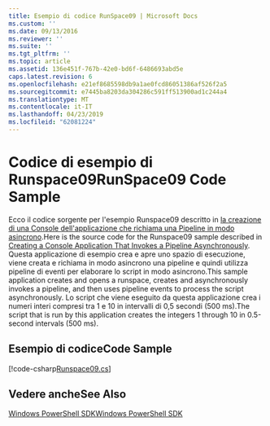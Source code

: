 ```yaml
---
title: Esempio di codice RunSpace09 | Microsoft Docs
ms.custom: ''
ms.date: 09/13/2016
ms.reviewer: ''
ms.suite: ''
ms.tgt_pltfrm: ''
ms.topic: article
ms.assetid: 136e451f-767b-42e0-bd6f-6486693abd5e
caps.latest.revision: 6
ms.openlocfilehash: e21ef8685598db9a1ae0fcd86051386af526f2a5
ms.sourcegitcommit: e7445ba8203da304286c591ff513900ad1c244a4
ms.translationtype: MT
ms.contentlocale: it-IT
ms.lasthandoff: 04/23/2019
ms.locfileid: "62081224"
---
```

# <a name="runspace09-code-sample"></a><span data-ttu-id="adbc7-102">Codice di esempio di Runspace09</span><span class="sxs-lookup"><span data-stu-id="adbc7-102">RunSpace09 Code Sample</span></span>

<span data-ttu-id="adbc7-103">Ecco il codice sorgente per l'esempio Runspace09 descritto in [la creazione di una Console dell'applicazione che richiama una Pipeline in modo asincrono](http://msdn.microsoft.com/en-us/198c1c94-2a06-457e-93ce-c0d910618e47).</span><span class="sxs-lookup"><span data-stu-id="adbc7-103">Here is the source code for the Runspace09 sample described in [Creating a Console Application That Invokes a Pipeline Asynchronously](http://msdn.microsoft.com/en-us/198c1c94-2a06-457e-93ce-c0d910618e47).</span></span> <span data-ttu-id="adbc7-104">Questa applicazione di esempio crea e apre uno spazio di esecuzione, viene creata e richiama in modo asincrono una pipeline e quindi utilizza pipeline di eventi per elaborare lo script in modo asincrono.</span><span class="sxs-lookup"><span data-stu-id="adbc7-104">This sample application creates and opens a runspace, creates and asynchronously invokes a pipeline, and then uses pipeline events to process the script asynchronously.</span></span> <span data-ttu-id="adbc7-105">Lo script che viene eseguito da questa applicazione crea i numeri interi compresi tra 1 e 10 in intervalli di 0,5 secondi (500 ms).</span><span class="sxs-lookup"><span data-stu-id="adbc7-105">The script that is run by this application creates the integers 1 through 10 in 0.5-second intervals (500 ms).</span></span>

## <a name="code-sample"></a><span data-ttu-id="adbc7-106">Esempio di codice</span><span class="sxs-lookup"><span data-stu-id="adbc7-106">Code Sample</span></span>

[!code-csharp[Runspace09.cs](../../powershell-sdk-samples/SDK-2.0/csharp/Runspace09/Runspace09.cs#L11-L113 "Runspace09.cs")]

## <a name="see-also"></a><span data-ttu-id="adbc7-107">Vedere anche</span><span class="sxs-lookup"><span data-stu-id="adbc7-107">See Also</span></span>

[<span data-ttu-id="adbc7-108">Windows PowerShell SDK</span><span class="sxs-lookup"><span data-stu-id="adbc7-108">Windows PowerShell SDK</span></span>](../windows-powershell-reference.md)